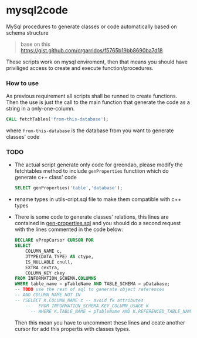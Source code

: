 mysql2code
===

MySql procedures to generate classes or code automatically based on schema structure
> base on this https://gist.github.com/crgarridos/f5765b19bb8690ba7d18

These scripts work on mysql enviroment, then that means you should have priviliged access to create and execute function/procedures. 

### How to use
As previous requirement all scripts shall be runned to create functions.
Then the use is just the call to the main function that generate the code as a string in a only-one-column.
```sql
CALL fetchTables('from-this-database');
```
where `from-this-database` is the database from you want to generate classes' code

### TODO
* The actual script generate only code for greendao, please modify the fetchtables method to include `genProperties` functiion which do generate c++ class' code 

    ```sql
    SELECT genProperties('table','database');
    ```
* rename types in utils-cript.sql file to make them compatible with c++ types
* There is some code to generate classes' relations, this lines are contained in [gen-properties.sql](./gen-properties.sql) and you should do a second request with the lines commented in the code below:

    ```sql
    DECLARE vPropCursor CURSOR FOR 
    SELECT 
        COLUMN_NAME c,
        JTYPE(DATA_TYPE) AS ctype,
        IS_NULLABLE cnull, 
        EXTRA cextra, 
        COLUMN_KEY ckey
    FROM INFORMATION_SCHEMA.COLUMNS 
    WHERE table_name = pTableName AND TABLE_SCHEMA = pDatabase;
    -- TODO use the rest of sql to generate object references
    -- AND COLUMN_NAME NOT IN
    -- (SELECT K.COLUMN_NAME c -- avoid fk attributes
    	--   FROM INFORMATION_SCHEMA.KEY_COLUMN_USAGE K
    	  -- WHERE K.TABLE_NAME = pTableName AND K.REFERENCED_TABLE_NAME IS NOT NULL);
    ```
    
    Then this mean you have to uncomment these lines and ceate another cursor for add this propertis with classes types.
